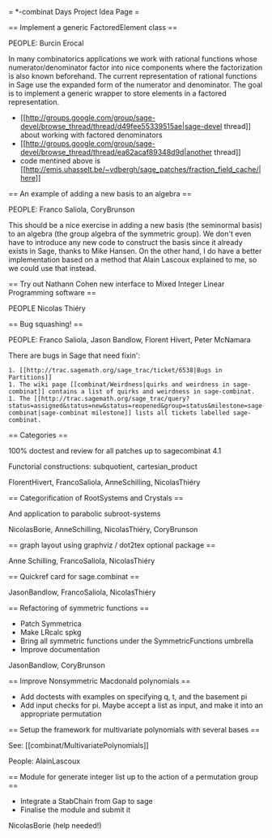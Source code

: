 = *-combinat Days Project Idea Page =

== Implement a generic FactoredElement class ==

PEOPLE: Burcin Erocal

  In many combinatorics applications we work with rational functions whose numerator/denominator factor into nice components where the factorization is also known beforehand. The current representation of rational functions in Sage use the expanded form of the numerator and denominator. The goal is to implement a generic wrapper to store elements in a factored representation.

  * [[http://groups.google.com/group/sage-devel/browse_thread/thread/d49fee55339515ae|sage-devel thread]] about working with factored denominators
  * [[http://groups.google.com/group/sage-devel/browse_thread/thread/ea62acaf89348d9d|another thread]] 
  * code mentined above is [[http://emis.uhasselt.be/~vdbergh/sage_patches/fraction_field_cache/|here]]

== An example of adding a new basis to an algebra ==

PEOPLE: Franco Saliola, CoryBrunson

  This should be a nice exercise in adding a new basis (the seminormal basis) to an algebra (the group algebra of the symmetric group). We don't even have to introduce any new code to construct the basis since it already exists in Sage, thanks to Mike Hansen. On the other hand, I do have a better implementation based on a method that Alain Lascoux explained to me, so we could use that instead.

== Try out Nathann Cohen new interface to Mixed Integer Linear Programming software ==

PEOPLE Nicolas Thiéry

== Bug squashing! ==

PEOPLE: Franco Saliola, Jason Bandlow, Florent Hivert, Peter McNamara

  There are bugs in Sage that need fixin':

    1. [[http://trac.sagemath.org/sage_trac/ticket/6538|Bugs in Partitions]]
    1. The wiki page [[combinat/Weirdness|quirks and weirdness in sage-combinat]] contains a list of quirks and weirdness in sage-combinat.
    1. The [[http://trac.sagemath.org/sage_trac/query?status=assigned&status=new&status=reopened&group=status&milestone=sage-combinat|sage-combinat milestone]] lists all tickets labelled sage-combinat. 

== Categories ==

100% doctest and review for all patches up to sagecombinat 4.1

Functorial constructions: subquotient, cartesian_product

FlorentHivert, FrancoSaliola, AnneSchilling, NicolasThiéry

== Categorification of RootSystems and Crystals ==

And application to parabolic subroot-systems

NicolasBorie, AnneSchilling, NicolasThiéry, CoryBrunson

== graph layout using graphviz / dot2tex optional package ==

Anne Schilling, FrancoSaliola, NicolasThiéry

== Quickref card for sage.combinat ==

JasonBandlow, FrancoSaliola, NicolasThiéry

== Refactoring of symmetric functions ==

 * Patch Symmetrica
 * Make LRcalc spkg
 * Bring all symmetric functions under the SymmetricFunctions umbrella
 * Improve documentation
 
JasonBandlow, CoryBrunson

== Improve Nonsymmetric Macdonald polynomials ==

 * Add doctests with examples on specifying q, t, and the basement pi
 * Add input checks for pi. Maybe accept a list as input, and make it into an appropriate permutation

== Setup the framework for multivariate polynomials with several bases ==

See: [[combinat/MultivariatePolynomials]]

People: AlainLascoux

== Module for generate integer list up to the action of a permutation group ==

 * Integrate a StabChain from Gap to sage 
 * Finalise the module and submit it

NicolasBorie (help needed!)
